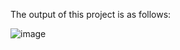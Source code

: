 The output of this project is as follows:

![image](https://user-images.githubusercontent.com/13906497/192176236-74090b0c-f10d-4c21-abf0-8270f33f8dbb.png)
